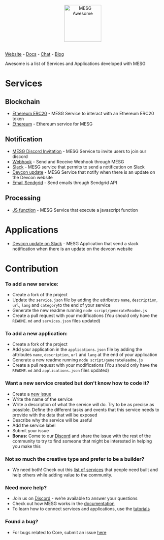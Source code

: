 <p align="center">
  <img src="https://cdn.rawgit.com/mesg-foundation/awesome/master/logo.svg" alt="MESG Awesome" height="120">
  <br/><br/>
</p>

[Website](https://mesg.com/) - [Docs](https://docs.mesg.com/) - [Chat](https://discordapp.com/invite/SaZ5HcE) - [Blog](https://medium.com/mesg)

Awesome is a list of Services and Applications developed with MESG

# Services

## Blockchain

- [Ethereum ERC20](https://github.com/mesg-foundation/service-ethereum-erc20) - MESG Service to interact with an Ethereum ERC20 token
- [Ethereum](https://github.com/mesg-foundation/service-ethereum) - Ethereum service for MESG

## Notification

- [MESG Discord Invitation](https://github.com/mesg-foundation/service-discord-invitation) - MESG Service to invite users to join our discord
- [Webhook](https://github.com/mesg-foundation/service-webhook) - Send and Receive Webhook through MESG
- [Slack](https://github.com/mesg-foundation/service-slack) - MESG service that permits to send a notification on Slack
- [Devcon update](https://github.com/mesg-foundation/service-devcon-update) - MESG Service that notify when there is an update on the Devcon website
- [Email Sendgrid](https://github.com/mesg-foundation/service-email-sendgrid.git) - Send emails through Sendgrid API

## Processing

- [JS function](https://github.com/mesg-foundation/service-js-function) - MESG Service that execute a javascript function

# Applications

- [Devcon update on Slack](https://github.com/mesg-foundation/application-devcon-update-on-slack) - MESG Application that send a slack notification when there is an update on the devcon website

# Contribution

### To add a new service:
- Create a fork of the project
- Update the `service.json` file by adding the attributes `name`, `description`, `url`, `lang` and `category`to the end of your service
- Generate the new readme running `node script/generateReadme.js`
- Create a pull request with your modifications (You should only have the `README.md` and `services.json` files updated)

### To add a new application:
- Create a fork of the project
- Add your application in the `applications.json` file by adding the attributes `name`, `description`, `url` and `lang` at the end of your application
- Generate a new readme running `node script/generateReadme.js`
- Create a pull request with your modifications (You should only have the `README.md` and `applications.json` files updated)

### Want a new service created but don’t know how to code it?
- Create a [new issue](https://github.com/mesg-foundation/awesome/issues/new)
- Write the name of the service
- Write a description of what the service will do. Try to be as precise as possible. Define the different tasks and events that this service needs to provide with the data that will be exposed
- Describe why the service will be useful
- Add the service label
- Submit your issue
- **Bonus:** Come to our [Discord](https://discord.gg/SaZ5HcE) and share the issue with the rest of the community to try to find someone that might be interested in helping you make this

### Not so much the creative type and prefer to be a builder?
- We need both! Check out this [list of services](https://github.com/mesg-foundation/awesome/issues?q=is%3Aissue+is%3Aopen+label%3Aservice) that people need built and help others while adding value to the community.

### Need more help?
- Join us on [Discord](https://discord.gg/SaZ5HcE) - we’re available to answer your questions
- Check out how MESG works in the [documentation](https://docs.mesg.com)
- To learn how to connect services and applications, use the [tutorials](https://tutorials.mesg.com)

### Found a bug?
- For bugs related to Core, submit an issue [here](https://github.com/mesg-foundation/core/issues)
